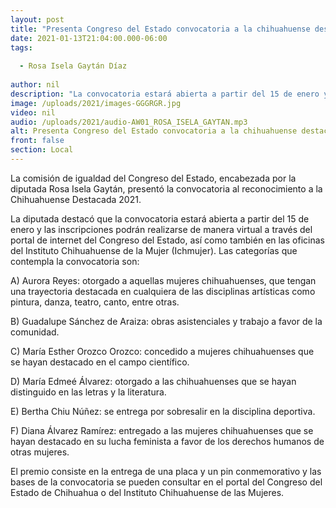 ```yaml
---
layout: post
title: "Presenta Congreso del Estado convocatoria a la chihuahuense destacada 2021"
date: 2021-01-13T21:04:00.000-06:00
tags:
  
  - Rosa Isela Gaytán Díaz
  
author: nil
description: "La convocatoria estará abierta a partir del 15 de enero y las inscripciones podrán realizarse de manera virtual a través del portal de internet del Congreso del Estado"
image: /uploads/2021/images-GGGRGR.jpg
video: nil
audio: /uploads/2021/audio-AW01_ROSA_ISELA_GAYTAN.mp3
alt: Presenta Congreso del Estado convocatoria a la chihuahuense destacada 2021
front: false
section: Local
---
```


La comisión de igualdad del Congreso del Estado, encabezada por la diputada Rosa Isela Gaytán, presentó la convocatoria al reconocimiento a la Chihuahuense Destacada 2021.

La diputada destacó que la convocatoria estará abierta a partir del 15 de enero y las inscripciones podrán realizarse de manera virtual a través del portal de internet del Congreso del Estado, así como también en las oficinas del Instituto Chihuahuense de la Mujer (Ichmujer).
Las categorías que contempla la convocatoria son:

A) Aurora Reyes: otorgado a aquellas mujeres chihuahuenses, que tengan una trayectoria destacada en cualquiera de las disciplinas artísticas como pintura, danza, teatro, canto, entre otras.

B) Guadalupe Sánchez de Araiza: obras asistenciales y trabajo a favor de la comunidad.

C) María Esther Orozco Orozco: concedido a mujeres chihuahuenses que se hayan destacado en el campo científico.

D) María Edmeé Álvarez: otorgado a las chihuahuenses que se hayan distinguido en las letras y la literatura.

E) Bertha Chiu Núñez: se entrega por sobresalir en la disciplina deportiva.

F) Diana Álvarez Ramírez: entregado a las mujeres chihuahuenses que se hayan destacado en su lucha feminista a favor de los derechos humanos de otras mujeres.

El premio consiste en la entrega de una placa y un pin conmemorativo y las bases de la convocatoria se pueden consultar en el portal del Congreso del Estado de Chihuahua o del Instituto Chihuahuense de las Mujeres.